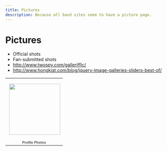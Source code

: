 ```yaml
---
title: Pictures
description: Because all band sites seem to have a picture page.
---
```


# Pictures

- Official shots
- Fan-submitted shots
- http://www.twospy.com/galleriffic/
- http://www.hongkiat.com/blog/jquery-image-galleries-sliders-best-of/

<table style="width:194px;"><tr><td align="center" style="height:194px;background:url(https://www.gstatic.com/pwa/s/v/lighthousefe_20140824.00_p3/transparent_album_background.gif) no-repeat left"><a href="https://picasaweb.google.com/116689041681801091929/ProfilePhotos?authuser=0&feat=embedwebsite"><img src="https://lh4.googleusercontent.com/-ah8DMQfd4i8/ThOcxsWHfqE/AAAAAAAAAak/NYLdM9dPpSs/s160-c/ProfilePhotos.jpg" width="160" height="160" style="margin:1px 0 0 4px;"></a></td></tr><tr><td style="text-align:center;font-family:arial,sans-serif;font-size:11px"><a href="https://picasaweb.google.com/116689041681801091929/ProfilePhotos?authuser=0&feat=embedwebsite" style="color:#4D4D4D;font-weight:bold;text-decoration:none;">Profile Photos</a></td></tr></table>

